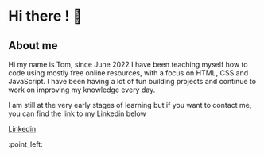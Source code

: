 # Hi there ! :wave:

## About me
Hi my name is Tom, since June 2022 I have been teaching myself how to code using mostly free online resources, with a focus on HTML, CSS and JavaScript.
I have been having a lot of fun building projects and continue to work on improving my knowledge every day.

I am still at the very early stages of learning but if you want to contact me, you can find the link to my Linkedin below
<p><a href="https://www.linkedin.com/in/tom-fogarty-7bb722235?lipi=urn%3Ali%3Apage%3Ad_flagship3_profile_view_base_contact_details%3BcYJGUqTST8mKBsURoCkMIw%3D%3D"> Linkedin </a></p> :point_left:
